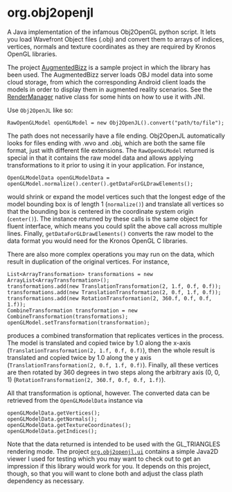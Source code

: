 org.obj2openjl
==============

A Java implementation of the infamous Obj2OpenGL python script. It lets you load Wavefront Object files (.obj) and convert them to arrays of indices, vertices, normals and texture coordinates as they are required by Kronos OpenGL libraries.

The project [AugmentedBizz](https://github.com/Vladee/com.server.AugmentedBizz) is a sample project in which the library has been used. The AugmentedBizz server loads OBJ model data into some cloud storage, from which the corresponding Android client loads the models in order to display them in augmented reality scenarios. See the [RenderManager](https://github.com/Vladee/com.client.AugmentedBizz/blob/master/AugmentedBizzClient/jni/renderer/RenderManager.cpp) native class for some hints on how to use it with JNI.


Use ``Obj2OpenJL`` like so:

```
RawOpenGLModel openGLModel = new Obj2OpenJL().convert("path/to/file");
```

The path does not necessarily have a file ending. Obj2OpenJL automatically looks for files ending with .wvo and .obj, which are both the same file format, just with different file extensions. The ``RawOpenGLModel`` returned is special in that it contains the raw model data and allows applying transformations to it prior to using it in your application. For instance,

```
OpenGLModelData openGLModelData = openGLModel.normalize().center().getDataForGLDrawElements();
```

would shrink or expand the model vertices such that the longest edge of the model bounding box is of length 1 (``normalize()``) and translate all vertices so that the bounding box is centered in the coordinate system origin (``center()``). The instance returned by these calls is the same object for fluent interface, which means you could split the above call across multiple lines. Finally, ``getDataForGLDrawElements()`` converts the raw model to the data format you would need for the Kronos OpenGL C libraries.

There are also more complex operations you may run on the data, which result in duplication of the original vertices. For instance,

```
List<ArrayTransformation> transformations = new ArrayList<ArrayTransformation>();
transformations.add(new TranslationTransformation(2, 1.f, 0.f, 0.f));
transformations.add(new TranslationTransformation(2, 0.f, 1.f, 0.f));
transformations.add(new RotationTransformation(2, 360.f, 0.f, 0.f, 1.f));
CombineTransformation transformation = new CombineTransformation(transformations);
openGLModel.setTransformation(transformation);
```

produces a combined transformation that replicates vertices in the process. The model is translated and copied twice by 1.0 along the x-axis (``TranslationTransformation(2, 1.f, 0.f, 0.f)``), then the whole result is translated and copied twice by 1.0 along the y axis (``TranslationTransformation(2, 0.f, 1.f, 0.f)``). Finally, all these vertices are then rotated by 360 degrees in two steps along the arbitrary axis (0, 0, 1) (``RotationTransformation(2, 360.f, 0.f, 0.f, 1.f)``).

All that transformation is optional, however. The converted data can be retrieved from the ``OpenGLModelData`` instance via

```
openGLModelData.getVertices();
openGLModelData.getNormals();
openGLModelData.getTextureCoordinates();
openGLModelData.getIndices();
```

Note that the data returned is intended to be used with the GL_TRIANGLES rendering mode. The project [``org.obj2openjl.ui``](https://github.com/miffels/org.obj2openjl.ui) contains a simple Java2D viewer I used for testing which you may want to check out to get an impression if this library would work for you. It depends on this project, though, so that you will want to clone both and adjust the class plath dependency as necessary.
